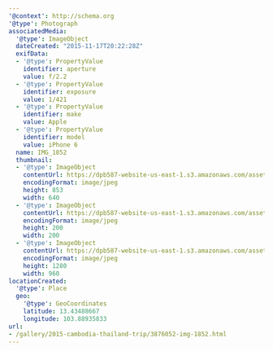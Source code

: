 ```yaml
---
'@context': http://schema.org
'@type': Photograph
associatedMedia:
  '@type': ImageObject
  dateCreated: "2015-11-17T20:22:28Z"
  exifData:
  - '@type': PropertyValue
    identifier: aperture
    value: f/2.2
  - '@type': PropertyValue
    identifier: exposure
    value: 1/421
  - '@type': PropertyValue
    identifier: make
    value: Apple
  - '@type': PropertyValue
    identifier: model
    value: iPhone 6
  name: IMG_1852
  thumbnail:
  - '@type': ImageObject
    contentUrl: https://dpb587-website-us-east-1.s3.amazonaws.com/asset/gallery/2015-cambodia-thailand-trip/3876052-img-1852~640w.jpg
    encodingFormat: image/jpeg
    height: 853
    width: 640
  - '@type': ImageObject
    contentUrl: https://dpb587-website-us-east-1.s3.amazonaws.com/asset/gallery/2015-cambodia-thailand-trip/3876052-img-1852~200x200.jpg
    encodingFormat: image/jpeg
    height: 200
    width: 200
  - '@type': ImageObject
    contentUrl: https://dpb587-website-us-east-1.s3.amazonaws.com/asset/gallery/2015-cambodia-thailand-trip/3876052-img-1852~1280.jpg
    encodingFormat: image/jpeg
    height: 1280
    width: 960
locationCreated:
  '@type': Place
  geo:
    '@type': GeoCoordinates
    latitude: 13.43488667
    longitude: 103.88935833
url:
- /gallery/2015-cambodia-thailand-trip/3876052-img-1852.html
---
```

